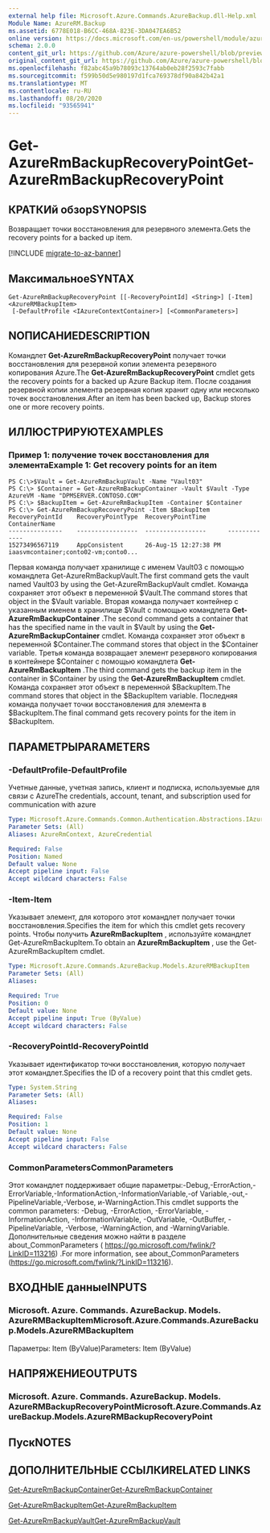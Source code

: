 ```yaml
---
external help file: Microsoft.Azure.Commands.AzureBackup.dll-Help.xml
Module Name: AzureRM.Backup
ms.assetid: 6778E018-B6CC-468A-823E-3DA047EA6B52
online version: https://docs.microsoft.com/en-us/powershell/module/azurerm.backup/get-azurermbackuprecoverypoint
schema: 2.0.0
content_git_url: https://github.com/Azure/azure-powershell/blob/preview/src/ResourceManager/AzureBackup/Commands.AzureBackup/help/Get-AzureRmBackupRecoveryPoint.md
original_content_git_url: https://github.com/Azure/azure-powershell/blob/preview/src/ResourceManager/AzureBackup/Commands.AzureBackup/help/Get-AzureRmBackupRecoveryPoint.md
ms.openlocfilehash: f82abc45a9b78093c13764ab0eb28f2593c7fabb
ms.sourcegitcommit: f599b50d5e980197d1fca769378df90a842b42a1
ms.translationtype: MT
ms.contentlocale: ru-RU
ms.lasthandoff: 08/20/2020
ms.locfileid: "93565941"
---
```

# <span data-ttu-id="34abb-101">Get-AzureRmBackupRecoveryPoint</span><span class="sxs-lookup"><span data-stu-id="34abb-101">Get-AzureRmBackupRecoveryPoint</span></span>

## <span data-ttu-id="34abb-102">КРАТКИй обзор</span><span class="sxs-lookup"><span data-stu-id="34abb-102">SYNOPSIS</span></span>
<span data-ttu-id="34abb-103">Возвращает точки восстановления для резервного элемента.</span><span class="sxs-lookup"><span data-stu-id="34abb-103">Gets the recovery points for a backed up item.</span></span>

[!INCLUDE [migrate-to-az-banner](../../includes/migrate-to-az-banner.md)]

## <span data-ttu-id="34abb-104">Максимальное</span><span class="sxs-lookup"><span data-stu-id="34abb-104">SYNTAX</span></span>

```
Get-AzureRmBackupRecoveryPoint [[-RecoveryPointId] <String>] [-Item] <AzureRMBackupItem>
 [-DefaultProfile <IAzureContextContainer>] [<CommonParameters>]
```

## <span data-ttu-id="34abb-105">NОПИСАНИЕ</span><span class="sxs-lookup"><span data-stu-id="34abb-105">DESCRIPTION</span></span>
<span data-ttu-id="34abb-106">Командлет **Get-AzureRmBackupRecoveryPoint** получает точки восстановления для резервной копии элемента резервного копирования Azure.</span><span class="sxs-lookup"><span data-stu-id="34abb-106">The **Get-AzureRmBackupRecoveryPoint** cmdlet gets the recovery points for a backed up Azure Backup item.</span></span>
<span data-ttu-id="34abb-107">После создания резервной копии элемента резервная копия хранит одну или несколько точек восстановления.</span><span class="sxs-lookup"><span data-stu-id="34abb-107">After an item has been backed up, Backup stores one or more recovery points.</span></span>

## <span data-ttu-id="34abb-108">ИЛЛЮСТРИРУЮТ</span><span class="sxs-lookup"><span data-stu-id="34abb-108">EXAMPLES</span></span>

### <span data-ttu-id="34abb-109">Пример 1: получение точек восстановления для элемента</span><span class="sxs-lookup"><span data-stu-id="34abb-109">Example 1: Get recovery points for an item</span></span>
```
PS C:\>$Vault = Get-AzureRmBackupVault -Name "Vault03"
PS C:\> $Container = Get-AzureRmBackupContainer -Vault $Vault -Type AzureVM -Name "DPMSERVER.CONTOSO.COM"
PS C:\> $BackupItem = Get-AzureRmBackupItem -Container $Container
PS C:\> Get-AzureRmBackupRecoveryPoint -Item $BackupItem
RecoveryPointId    RecoveryPointType  RecoveryPointTime      ContainerName
---------------    -----------------  -----------------      -------------
15273496567119     AppConsistent      26-Aug-15 12:27:38 PM  iaasvmcontainer;conto02-vm;conto0...
```

<span data-ttu-id="34abb-110">Первая команда получает хранилище с именем Vault03 с помощью командлета Get-AzureRmBackupVault.</span><span class="sxs-lookup"><span data-stu-id="34abb-110">The first command gets the vault named Vault03 by using the Get-AzureRmBackupVault cmdlet.</span></span>
<span data-ttu-id="34abb-111">Команда сохраняет этот объект в переменной $Vault.</span><span class="sxs-lookup"><span data-stu-id="34abb-111">The command stores that object in the $Vault variable.</span></span>
<span data-ttu-id="34abb-112">Вторая команда получает контейнер с указанным именем в хранилище $Vault с помощью командлета **Get-AzureRmBackupContainer** .</span><span class="sxs-lookup"><span data-stu-id="34abb-112">The second command gets a container that has the specified name in the vault in $Vault by using the **Get-AzureRmBackupContainer** cmdlet.</span></span>
<span data-ttu-id="34abb-113">Команда сохраняет этот объект в переменной $Container.</span><span class="sxs-lookup"><span data-stu-id="34abb-113">The command stores that object in the $Container variable.</span></span>
<span data-ttu-id="34abb-114">Третья команда возвращает элемент резервного копирования в контейнере $Container с помощью командлета **Get-AzureRmBackupItem** .</span><span class="sxs-lookup"><span data-stu-id="34abb-114">The third command gets the backup item in the container in $Container by using the **Get-AzureRmBackupItem** cmdlet.</span></span>
<span data-ttu-id="34abb-115">Команда сохраняет этот объект в переменной $BackupItem.</span><span class="sxs-lookup"><span data-stu-id="34abb-115">The command stores that object in the $BackupItem variable.</span></span>
<span data-ttu-id="34abb-116">Последняя команда получает точки восстановления для элемента в $BackupItem.</span><span class="sxs-lookup"><span data-stu-id="34abb-116">The final command gets recovery points for the item in $BackupItem.</span></span>

## <span data-ttu-id="34abb-117">ПАРАМЕТРЫ</span><span class="sxs-lookup"><span data-stu-id="34abb-117">PARAMETERS</span></span>

### <span data-ttu-id="34abb-118">-DefaultProfile</span><span class="sxs-lookup"><span data-stu-id="34abb-118">-DefaultProfile</span></span>
<span data-ttu-id="34abb-119">Учетные данные, учетная запись, клиент и подписка, используемые для связи с Azure</span><span class="sxs-lookup"><span data-stu-id="34abb-119">The credentials, account, tenant, and subscription used for communication with azure</span></span>

```yaml
Type: Microsoft.Azure.Commands.Common.Authentication.Abstractions.IAzureContextContainer
Parameter Sets: (All)
Aliases: AzureRmContext, AzureCredential

Required: False
Position: Named
Default value: None
Accept pipeline input: False
Accept wildcard characters: False
```

### <span data-ttu-id="34abb-120">-Item</span><span class="sxs-lookup"><span data-stu-id="34abb-120">-Item</span></span>
<span data-ttu-id="34abb-121">Указывает элемент, для которого этот командлет получает точки восстановления.</span><span class="sxs-lookup"><span data-stu-id="34abb-121">Specifies the item for which this cmdlet gets recovery points.</span></span>
<span data-ttu-id="34abb-122">Чтобы получить **AzureRmBackupItem** , используйте командлет Get-AzureRmBackupItem.</span><span class="sxs-lookup"><span data-stu-id="34abb-122">To obtain an **AzureRmBackupItem** , use the Get-AzureRmBackupItem cmdlet.</span></span>

```yaml
Type: Microsoft.Azure.Commands.AzureBackup.Models.AzureRMBackupItem
Parameter Sets: (All)
Aliases:

Required: True
Position: 0
Default value: None
Accept pipeline input: True (ByValue)
Accept wildcard characters: False
```

### <span data-ttu-id="34abb-123">-RecoveryPointId</span><span class="sxs-lookup"><span data-stu-id="34abb-123">-RecoveryPointId</span></span>
<span data-ttu-id="34abb-124">Указывает идентификатор точки восстановления, которую получает этот командлет.</span><span class="sxs-lookup"><span data-stu-id="34abb-124">Specifies the ID of a recovery point that this cmdlet gets.</span></span>

```yaml
Type: System.String
Parameter Sets: (All)
Aliases:

Required: False
Position: 1
Default value: None
Accept pipeline input: False
Accept wildcard characters: False
```

### <span data-ttu-id="34abb-125">CommonParameters</span><span class="sxs-lookup"><span data-stu-id="34abb-125">CommonParameters</span></span>
<span data-ttu-id="34abb-126">Этот командлет поддерживает общие параметры:-Debug,-ErrorAction,-ErrorVariable,-InformationAction,-InformationVariable,-of Variable,-out,-PipelineVariable,-Verbose, и-WarningAction.</span><span class="sxs-lookup"><span data-stu-id="34abb-126">This cmdlet supports the common parameters: -Debug, -ErrorAction, -ErrorVariable, -InformationAction, -InformationVariable, -OutVariable, -OutBuffer, -PipelineVariable, -Verbose, -WarningAction, and -WarningVariable.</span></span> <span data-ttu-id="34abb-127">Дополнительные сведения можно найти в разделе about_CommonParameters ( https://go.microsoft.com/fwlink/?LinkID=113216) .</span><span class="sxs-lookup"><span data-stu-id="34abb-127">For more information, see about_CommonParameters (https://go.microsoft.com/fwlink/?LinkID=113216).</span></span>

## <span data-ttu-id="34abb-128">ВХОДНЫЕ данные</span><span class="sxs-lookup"><span data-stu-id="34abb-128">INPUTS</span></span>

### <span data-ttu-id="34abb-129">Microsoft. Azure. Commands. AzureBackup. Models. AzureRMBackupItem</span><span class="sxs-lookup"><span data-stu-id="34abb-129">Microsoft.Azure.Commands.AzureBackup.Models.AzureRMBackupItem</span></span>
<span data-ttu-id="34abb-130">Параметры: Item (ByValue)</span><span class="sxs-lookup"><span data-stu-id="34abb-130">Parameters: Item (ByValue)</span></span>

## <span data-ttu-id="34abb-131">НАПРЯЖЕНИЕ</span><span class="sxs-lookup"><span data-stu-id="34abb-131">OUTPUTS</span></span>

### <span data-ttu-id="34abb-132">Microsoft. Azure. Commands. AzureBackup. Models. AzureRMBackupRecoveryPoint</span><span class="sxs-lookup"><span data-stu-id="34abb-132">Microsoft.Azure.Commands.AzureBackup.Models.AzureRMBackupRecoveryPoint</span></span>

## <span data-ttu-id="34abb-133">Пуск</span><span class="sxs-lookup"><span data-stu-id="34abb-133">NOTES</span></span>

## <span data-ttu-id="34abb-134">ДОПОЛНИТЕЛЬНЫЕ ССЫЛКИ</span><span class="sxs-lookup"><span data-stu-id="34abb-134">RELATED LINKS</span></span>

[<span data-ttu-id="34abb-135">Get-AzureRmBackupContainer</span><span class="sxs-lookup"><span data-stu-id="34abb-135">Get-AzureRmBackupContainer</span></span>](./Get-AzureRmBackupContainer.md)

[<span data-ttu-id="34abb-136">Get-AzureRmBackupItem</span><span class="sxs-lookup"><span data-stu-id="34abb-136">Get-AzureRmBackupItem</span></span>](./Get-AzureRmBackupItem.md)

[<span data-ttu-id="34abb-137">Get-AzureRmBackupVault</span><span class="sxs-lookup"><span data-stu-id="34abb-137">Get-AzureRmBackupVault</span></span>](./Get-AzureRmBackupVault.md)



